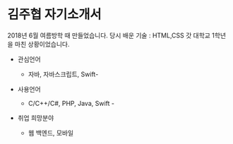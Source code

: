 김주협 자기소개서
==================

2018년 6월 여름방학 때 만들었습니다.
당시 배운 기술 : HTML,CSS 갓 대학교 1학년을 마친 상황이었습니다.

* 관심언어
  - 자바, 자바스크립트, Swift-
* 사용언어 
  - C/C++/C#, PHP, Java, Swift - 
  
  
* 취업 희망분야
  - 웹 백엔드, 모바일
  
 
